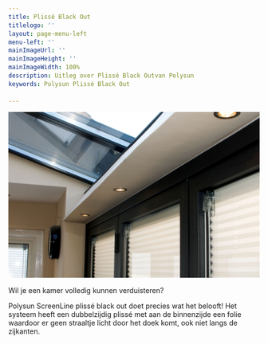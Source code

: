 ```yaml
---
title: Plissé Black Out
titlelogo: ''
layout: page-menu-left
menu-left: ''
mainImageUrl: ''
mainImageHeight: ''
mainImageWidth: 100%
description: Uitleg over Plissé Black Outvan Polysun
keywords: Polysun Plissé Black Out

---
```


![](/img/content/polysun-plissee.jpg)

Wil je een kamer volledig kunnen verduisteren?

Polysun ScreenLine plissé black out doet precies wat het belooft! Het systeem heeft een dubbelzijdig plissé met aan de binnenzijde een folie waardoor er geen straaltje licht door het doek komt, ook niet langs de zijkanten.